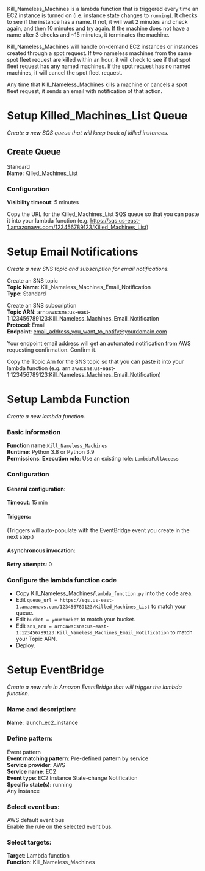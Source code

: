 Kill_Nameless_Machines is a lambda function that is triggered every time an EC2 instance is turned on (i.e. instance state changes to `running`).
It checks to see if the instance has a name.
If not, it will wait 2 minutes and check again, and then 10 minutes and try again.
If the machine does not have a name after 3 checks and ~15 minutes, it terminates the machine.

Kill_Nameless_Machines will handle on-demand EC2 instances or instances created through a spot request.
If two nameless machines from the same spot fleet request are killed within an hour, it will check to see if that spot fleet request has any named machines.
If the spot request has no named machines, it will cancel the spot fleet request.

Any time that Kill_Nameless_Machines kills a machine or cancels a spot fleet request, it sends an email with notification of that action.


# Setup Killed_Machines_List Queue

*Create a new SQS queue that will keep track of killed instances.*

## Create Queue
Standard  
**Name**: Killed_Machines_List

### Configuration
**Visibility timeout**: 5 minutes

Copy the URL for the Killed_Machines_List SQS queue so that you can paste it into your lambda function (e.g. https://sqs.us-east-1.amazonaws.com/123456789123/Killed_Machines_List)

# Setup Email Notifications

*Create a new SNS topic and subscription for email notifications.*

Create an SNS topic  
**Topic Name**: Kill_Nameless_Machines_Email_Notification  
**Type**: Standard

Create an SNS subscription  
**Topic ARN**: arn:aws:sns:us-east-1:123456789123:Kill_Nameless_Machines_Email_Notification  
**Protocol**: Email  
**Endpoint**: email_address_you_want_to_notify@yourdomain.com

Your endpoint email address will get an automated notification from AWS requesting confirmation.
Confirm it.

Copy the Topic Arn for the SNS topic so that you can paste it into your lambda function (e.g. arn:aws:sns:us-east-1:123456789123:Kill_Nameless_Machines_Email_Notification)

# Setup Lambda Function

*Create a new lambda function.*

### Basic information
**Function name**:`Kill_Nameless_Machines`  
**Runtime**: Python 3.8 or Python 3.9  
**Permissions**: **Execution role**: Use an existing role:  `LambdaFullAccess`

### Configuration
#### General configuration:  
**Timeout**: 15 min  
#### Triggers:
(Triggers will auto-populate with the EventBridge event you create in the next step.)
#### Asynchronous invocation:
**Retry attempts**: 0

### Configure the lambda function code
* Copy Kill_Nameless_Machines/`lambda_function.py` into the code area.
* Edit `queue_url = https://sqs.us-east-1.amazonaws.com/123456789123/Killed_Machines_List` to match your queue.
* Edit `bucket = yourbucket` to match your bucket.
* Edit `sns_arn = arn:aws:sns:us-east-1:123456789123:Kill_Nameless_Machines_Email_Notification` to match your Topic ARN.
* Deploy.


# Setup EventBridge

*Create a new rule in Amazon EventBridge that will trigger the lambda function.*

### Name and description:
**Name**: launch_ec2_instance

### Define pattern:
Event pattern  
**Event matching pattern**: Pre-defined pattern by service  
**Service provider**: AWS  
**Service name**: EC2  
**Event type**: EC2 Instance State-change Notification  
**Specific state(s)**: running  
Any instance  

### Select event bus:
AWS default event bus  
Enable the rule on the selected event bus.

### Select targets:
**Target**: Lambda function  
**Function**: Kill_Nameless_Machines
